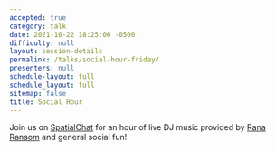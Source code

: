 ```yaml
---
accepted: true
category: talk
date: 2021-10-22 18:25:00 -0500
difficulty: null
layout: session-details
permalink: /talks/social-hour-friday/
presenters: null
schedule-layout: full
schedule_layout: full
sitemap: false
title: Social Hour
---
```


Join us on [SpatialChat](/chat/) for an hour of live DJ music provided by [Rana Ransom](https://www.facebook.com/ranaransom/) and general social fun!
